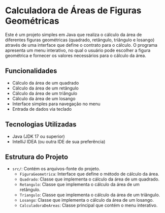 # Calculadora de Áreas de Figuras Geométricas

Este é um projeto simples em Java que realiza o cálculo da área de diferentes figuras geométricas (quadrado, retângulo, triângulo e losango) através de uma interface que define o contrato para o cálculo. O programa apresenta um menu interativo, no qual o usuário pode escolher a figura geométrica e fornecer os valores necessários para o cálculo da área.

## Funcionalidades

- Cálculo da área de um quadrado
- Cálculo da área de um retângulo
- Cálculo da área de um triângulo
- Cálculo da área de um losango
- Interface simples para navegação no menu
- Entrada de dados via teclado

## Tecnologias Utilizadas

- Java (JDK 17 ou superior)
- IntelliJ IDEA (ou outra IDE de sua preferência)

## Estrutura do Projeto

- `src/`: Contém os arquivos-fonte do projeto.
    - `FiguraGeometrica`: Interface que define o método de cálculo da área.
    - `Quadrado`: Classe que implementa o cálculo da área de um quadrado.
    - `Retangulo`: Classe que implementa o cálculo da área de um retângulo.
    - `Triangulo`: Classe que implementa o cálculo da área de um triângulo.
    - `Losango`: Classe que implementa o cálculo da área de um losango.
    - `CalculadoraDeAreas`: Classe principal que contém o menu interativo.


